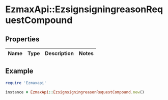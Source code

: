 # EzmaxApi::EzsignsigningreasonRequestCompound

## Properties

| Name | Type | Description | Notes |
| ---- | ---- | ----------- | ----- |

## Example

```ruby
require 'Ezmaxapi'

instance = EzmaxApi::EzsignsigningreasonRequestCompound.new()
```

